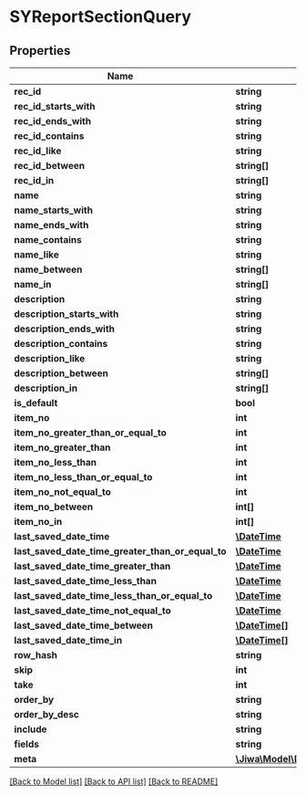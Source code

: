 # SYReportSectionQuery

## Properties
Name | Type | Description | Notes
------------ | ------------- | ------------- | -------------
**rec_id** | **string** |  | [optional] 
**rec_id_starts_with** | **string** |  | [optional] 
**rec_id_ends_with** | **string** |  | [optional] 
**rec_id_contains** | **string** |  | [optional] 
**rec_id_like** | **string** |  | [optional] 
**rec_id_between** | **string[]** |  | [optional] 
**rec_id_in** | **string[]** |  | [optional] 
**name** | **string** |  | [optional] 
**name_starts_with** | **string** |  | [optional] 
**name_ends_with** | **string** |  | [optional] 
**name_contains** | **string** |  | [optional] 
**name_like** | **string** |  | [optional] 
**name_between** | **string[]** |  | [optional] 
**name_in** | **string[]** |  | [optional] 
**description** | **string** |  | [optional] 
**description_starts_with** | **string** |  | [optional] 
**description_ends_with** | **string** |  | [optional] 
**description_contains** | **string** |  | [optional] 
**description_like** | **string** |  | [optional] 
**description_between** | **string[]** |  | [optional] 
**description_in** | **string[]** |  | [optional] 
**is_default** | **bool** |  | [optional] 
**item_no** | **int** |  | [optional] 
**item_no_greater_than_or_equal_to** | **int** |  | [optional] 
**item_no_greater_than** | **int** |  | [optional] 
**item_no_less_than** | **int** |  | [optional] 
**item_no_less_than_or_equal_to** | **int** |  | [optional] 
**item_no_not_equal_to** | **int** |  | [optional] 
**item_no_between** | **int[]** |  | [optional] 
**item_no_in** | **int[]** |  | [optional] 
**last_saved_date_time** | [**\DateTime**](\DateTime.md) |  | [optional] 
**last_saved_date_time_greater_than_or_equal_to** | [**\DateTime**](\DateTime.md) |  | [optional] 
**last_saved_date_time_greater_than** | [**\DateTime**](\DateTime.md) |  | [optional] 
**last_saved_date_time_less_than** | [**\DateTime**](\DateTime.md) |  | [optional] 
**last_saved_date_time_less_than_or_equal_to** | [**\DateTime**](\DateTime.md) |  | [optional] 
**last_saved_date_time_not_equal_to** | [**\DateTime**](\DateTime.md) |  | [optional] 
**last_saved_date_time_between** | [**\DateTime[]**](\DateTime.md) |  | [optional] 
**last_saved_date_time_in** | [**\DateTime[]**](\DateTime.md) |  | [optional] 
**row_hash** | **string** |  | [optional] 
**skip** | **int** |  | [optional] 
**take** | **int** |  | [optional] 
**order_by** | **string** |  | [optional] 
**order_by_desc** | **string** |  | [optional] 
**include** | **string** |  | [optional] 
**fields** | **string** |  | [optional] 
**meta** | [**\Jiwa\Model\DictionaryStringString_**](DictionaryStringString_.md) |  | [optional] 

[[Back to Model list]](../README.md#documentation-for-models) [[Back to API list]](../README.md#documentation-for-api-endpoints) [[Back to README]](../README.md)


